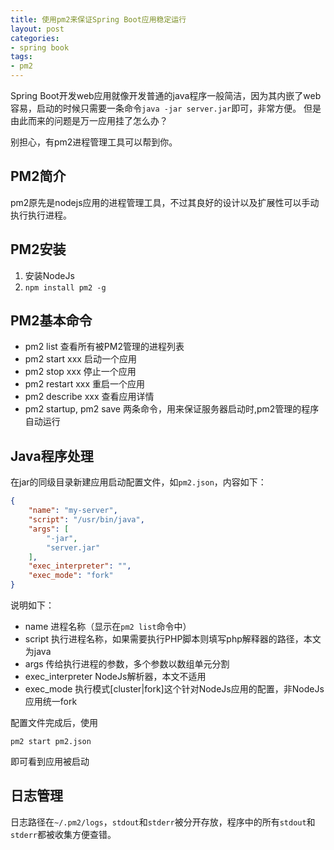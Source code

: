 ```yaml
---
title: 使用pm2来保证Spring Boot应用稳定运行
layout: post
categories:
- spring book
tags:
- pm2
---
```

Spring Boot开发web应用就像开发普通的java程序一般简洁，因为其内嵌了web容易，启动的时候只需要一条命令`java -jar server.jar`即可，非常方便。
但是由此而来的问题是万一应用挂了怎么办？

别担心，有pm2进程管理工具可以帮到你。

## PM2简介
pm2原先是nodejs应用的进程管理工具，不过其良好的设计以及扩展性可以手动执行执行进程。

## PM2安装
1. 安装NodeJs
2. `npm install pm2 -g`

## PM2基本命令
+ pm2 list 查看所有被PM2管理的进程列表
+ pm2 start xxx 启动一个应用
+ pm2 stop xxx 停止一个应用
+ pm2 restart xxx 重启一个应用
+ pm2 describe xxx 查看应用详情
+ pm2 startup, pm2 save 两条命令，用来保证服务器启动时,pm2管理的程序自动运行

## Java程序处理
在jar的同级目录新建应用启动配置文件，如`pm2.json`，内容如下：

```json
{
    "name": "my-server",
    "script": "/usr/bin/java",
    "args": [
        "-jar",
        "server.jar"
    ],
    "exec_interpreter": "",
    "exec_mode": "fork"
}
```
说明如下：
+ name 进程名称（显示在`pm2 list`命令中）
+ script 执行进程名称，如果需要执行PHP脚本则填写php解释器的路径，本文为java
+ args 传给执行进程的参数，多个参数以数组单元分割
+ exec_interpreter NodeJs解析器，本文不适用
+ exec_mode 执行模式[cluster|fork]这个针对NodeJs应用的配置，非NodeJs应用统一fork

配置文件完成后，使用
```
pm2 start pm2.json
```
即可看到应用被启动

## 日志管理
日志路径在`~/.pm2/logs`，`stdout`和`stderr`被分开存放，程序中的所有`stdout`和`stderr`都被收集方便查错。